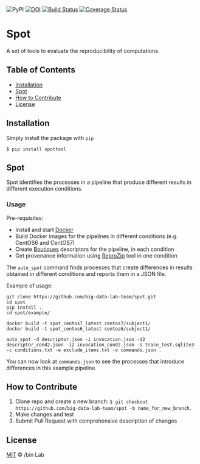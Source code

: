 ![PyPI](https://img.shields.io/pypi/v/spottool)
[![DOI](https://zenodo.org/badge/DOI/10.5281/zenodo.3553132.svg)](https://doi.org/10.5281/zenodo.3553132)
[![Build Status](https://travis-ci.org/ali4006/spot.svg?branch=develop)](https://travis-ci.org/big-data-lab-team/spot)
[![Coverage Status](https://coveralls.io/repos/github/big-data-lab-team/spot/badge.svg?branch=develop)](https://coveralls.io/github/big-data-lab-team/spot?branch=develop)

# Spot
A set of tools to evaluate the reproducibility of computations.

<!-- TABLE OF CONTENTS -->
## Table of Contents

* [Installation](#installation)
* [Spot](#spot)
* [How to Contribute](#how-to-contribute)
* [License](#license)


## Installation

Simply install the package with `pip`

    $ pip install spottool

## Spot

Spot identifies the processes in a pipeline that produce different results in different
execution conditions.

### Usage

Pre-requisites:
* Install and start [Docker](http://www.docker.com)
* Build Docker images for the pipelines in different conditions (e.g. CentOS6 and CentOS7) 
* Create [Boutiques](https://boutiques.github.io) descriptors for the pipeline, in each condition
* Get provenance information using [ReproZip](http://docs.reprozip.org/en/1.0.x/packing.html) tool in one condition

The `auto_spot` command finds processes that create differences in results obtained in different conditions and reports them in a JSON file.

Example of usage:
```
git clone https://github.com/big-data-lab-team/spot.git
cd spot
pip install .
cd spot/example/

docker build -t spot_centos7_latest centos7/subject1/
docker build -t spot_centos6_latest centos6/subject1/

auto_spot -d descriptor.json -i invocation.json -d2 descriptor_cond2.json -i2 invocation_cond2.json -s trace_test.sqlite3 -c conditions.txt -e exclude_items.txt -o commands.json .
```
You can now look at `commands.json` to see the processes that introduce differences in this example pipeline.

## How to Contribute

1. Clone repo and create a new branch: `$ git checkout https://github.com/big-data-lab-team/spot -b name_for_new_branch`.
2. Make changes and test
3. Submit Pull Request with comprehensive description of changes


## License

[MIT](LICENSE) © /bin Lab
